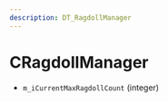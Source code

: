 ```yaml
---
description: DT_RagdollManager
---
```


# CRagdollManager


* `m_iCurrentMaxRagdollCount` (integer)
